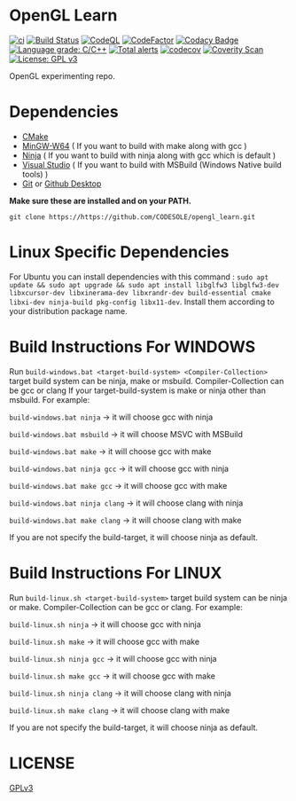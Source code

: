 # OpenGL Learn
[![ci](https://github.com/codesole/opengl_learn/actions/workflows/ci.yml/badge.svg)](https://github.com/codesole/opengl_learn/actions?query=workflow%3Aci)
[![Build Status](https://travis-ci.com/CODESOLE/opengl_learn.svg?branch=main)](https://travis-ci.com/CODESOLE/opengl_learn)
[![CodeQL](https://github.com/CODESOLE/opengl_learn/actions/workflows/codeql-analysis.yml/badge.svg)](https://github.com/CODESOLE/opengl_learn/actions/workflows/codeql-analysis.yml)
[![CodeFactor](https://www.codefactor.io/repository/github/codesole/opengl_learn/badge)](https://www.codefactor.io/repository/github/codesole/opengl_learn)
[![Codacy Badge](https://app.codacy.com/project/badge/Grade/888554f6d27b47e6a55c8fc61de7bc66)](https://www.codacy.com/gh/CODESOLE/opengl_learn/dashboard?utm_source=github.com&amp;utm_medium=referral&amp;utm_content=CODESOLE/opengl_learn&amp;utm_campaign=Badge_Grade)
[![Language grade: C/C++](https://img.shields.io/lgtm/grade/cpp/g/CODESOLE/opengl_learn.svg?logo=lgtm&logoWidth=18)](https://lgtm.com/projects/g/CODESOLE/opengl_learn/context:cpp)
[![Total alerts](https://img.shields.io/lgtm/alerts/g/CODESOLE/opengl_learn.svg?logo=lgtm&logoWidth=18)](https://lgtm.com/projects/g/CODESOLE/opengl_learn/alerts/)
[![codecov](https://codecov.io/gh/CODESOLE/opengl_learn/branch/main/graph/badge.svg?token=P4D64PE9Z4)](https://codecov.io/gh/CODESOLE/opengl_learn)
[![Coverity Scan](https://scan.coverity.com/projects/24005/badge.svg)](https://scan.coverity.com/projects/codesole-opengl_learn)
[![License: GPL v3](https://img.shields.io/badge/License-GPLv3-blue.svg)](https://www.gnu.org/licenses/gpl-3.0)

OpenGL experimenting repo.

# Dependencies
 - [CMake](https://cmake.org/download/)
 - [MinGW-W64](https://sourceforge.net/projects/mingw-w64/files/Toolchains%20targetting%20Win32/Personal%20Builds/mingw-builds/installer/mingw-w64-install.exe/download)  ( If you want to build with make along with gcc )
 - [Ninja](https://github.com/ninja-build/ninja/releases)  ( If you want to build with ninja along with gcc which is default )
 - [Visual Studio](https://visualstudio.microsoft.com/downloads/)  ( If you want to build with MSBuild (Windows Native build tools) )
 - [Git](https://git-scm.com/downloads) or [Github Desktop](https://desktop.github.com/)

 **Make sure these are installed and on your PATH.**

```
git clone https://https://github.com/CODESOLE/opengl_learn.git
```
# Linux Specific Dependencies
For Ubuntu you can install dependencies with this command : ```sudo apt update && sudo apt upgrade && sudo apt install libglfw3 libglfw3-dev libxcursor-dev libxinerama-dev libxrandr-dev build-essential cmake libxi-dev ninja-build pkg-config libx11-dev```. Install them according to your distribution package name.

# Build Instructions For WINDOWS
Run ```build-windows.bat <target-build-system> <Compiler-Collection>``` target build system can be ninja, make or msbuild. Compiler-Collection can be gcc or clang If your target-build-system is make or ninja other than msbuild. For example:

```build-windows.bat ninja```         -> it will choose gcc with ninja

```build-windows.bat msbuild```       -> it will choose MSVC with MSBuild

```build-windows.bat make```          -> it will choose gcc with make

```build-windows.bat ninja gcc```     -> it will choose gcc with ninja

```build-windows.bat make gcc```      -> it will choose gcc with make

```build-windows.bat ninja clang```   -> it will choose clang with ninja

```build-windows.bat make clang```    -> it will choose clang with make

If you are not specify the build-target, it will choose ninja as default.


# Build Instructions For LINUX
Run ```build-linux.sh <target-build-system>``` target build system can be ninja or make. Compiler-Collection can be gcc or clang. For example:

```build-linux.sh ninja```            -> it will choose gcc with ninja

```build-linux.sh make```             -> it will choose gcc with make

```build-linux.sh ninja gcc```        -> it will choose gcc with ninja

```build-linux.sh make gcc```         -> it will choose gcc with make

```build-linux.sh ninja clang```      -> it will choose clang with ninja

```build-linux.sh make clang```       -> it will choose clang with make

If you are not specify the build-target, it will choose ninja as default.

# LICENSE
[GPLv3](https://www.gnu.org/licenses/gpl-3.0.en.html)
